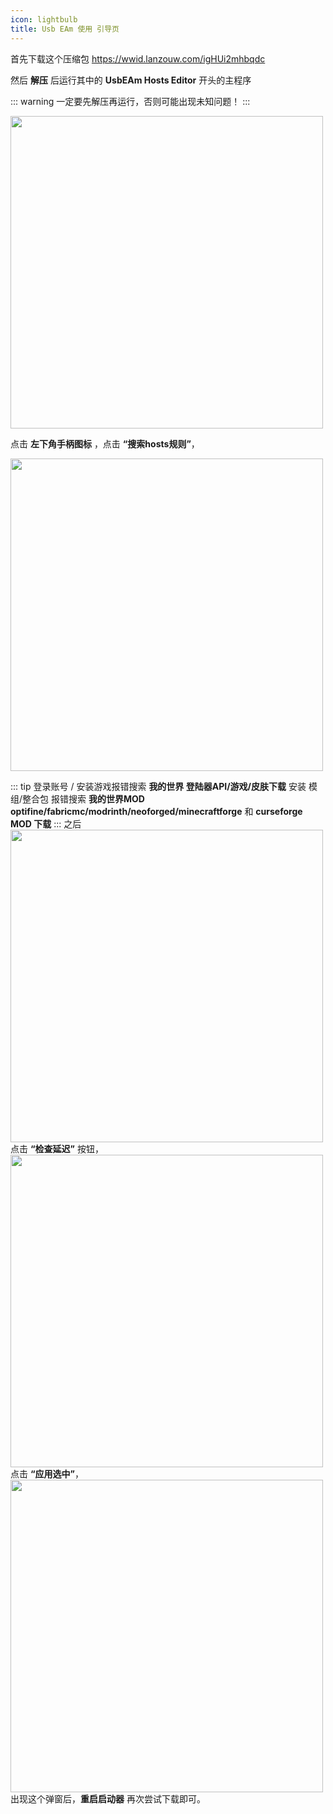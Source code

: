 ```yaml
---
icon: lightbulb
title: Usb EAm 使用 引导页
---
```

首先下载这个压缩包 https://wwid.lanzouw.com/igHUi2mhbqdc

然后 **解压** 后运行其中的 **UsbEAm Hosts Editor** 开头的主程序

:::  warning
一定要先解压再运行，否则可能出现未知问题！
:::

<img width="500" src="/assets/image/UsbEam/UsbEam手柄.png">

点击 **左下角手柄图标** ，点击 **“搜索hosts规则”**，

<img width="500" src="/assets/image/UsbEam/UsbEam关键词.png">

::: tip
登录账号 / 安装游戏报错搜索 **我的世界 登陆器API/游戏/皮肤下载**
安装 模组/整合包 报错搜索 
**我的世界MOD optifine/fabricmc/modrinth/neoforged/minecraftforge**
和
**curseforge MOD 下载**
:::
之后
<img width="500" src="/assets/image/UsbEam/UsbEam检查延迟.png">
点击 **“检查延迟”** 按钮，
<img width="500" src="/assets/image/UsbEam/UsbEam应用.png">
点击 **“应用选中”**，
<img width="500" src="/assets/image/UsbEam/UsbEam完成.png">
出现这个弹窗后，**重启启动器** 再次尝试下载即可。